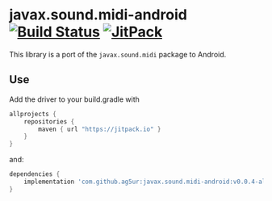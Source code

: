 # javax.sound.midi-android [![Build Status](https://travis-ci.org/ag5ur/javax.sound.midi-android.svg?branch=master)](https://travis-ci.org/ag5ur/javax.sound.midi-android) [![JitPack](https://jitpack.io/v/ag5ur/javax.sound.midi-android.svg)](https://jitpack.io/#ag5ur/javax.sound.midi-android)

This library is a port of the `javax.sound.midi` package to Android.

## Use

Add the driver to your build.gradle with
```gradle
allprojects {
    repositories {
        maven { url "https://jitpack.io" }
    }
}
```
and:
```gradle
dependencies {
    implementation 'com.github.ag5ur:javax.sound.midi-android:v0.0.4-alpha'
}
```
